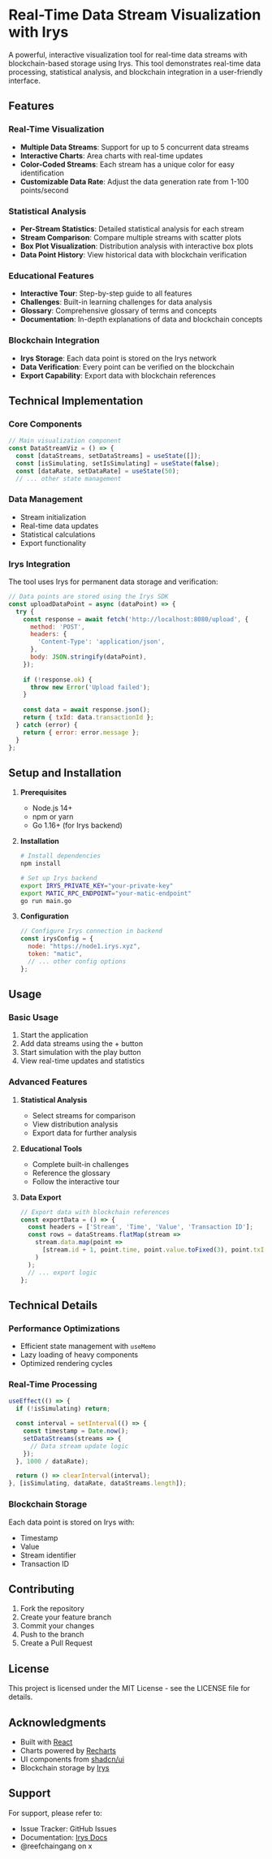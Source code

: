 # Real-Time Data Stream Visualization with Irys

A powerful, interactive visualization tool for real-time data streams with blockchain-based storage using Irys. This tool demonstrates real-time data processing, statistical analysis, and blockchain integration in a user-friendly interface.

## Features

### Real-Time Visualization
- **Multiple Data Streams**: Support for up to 5 concurrent data streams
- **Interactive Charts**: Area charts with real-time updates
- **Color-Coded Streams**: Each stream has a unique color for easy identification
- **Customizable Data Rate**: Adjust the data generation rate from 1-100 points/second

### Statistical Analysis
- **Per-Stream Statistics**: Detailed statistical analysis for each stream
- **Stream Comparison**: Compare multiple streams with scatter plots
- **Box Plot Visualization**: Distribution analysis with interactive box plots
- **Data Point History**: View historical data with blockchain verification

### Educational Features
- **Interactive Tour**: Step-by-step guide to all features
- **Challenges**: Built-in learning challenges for data analysis
- **Glossary**: Comprehensive glossary of terms and concepts
- **Documentation**: In-depth explanations of data and blockchain concepts

### Blockchain Integration
- **Irys Storage**: Each data point is stored on the Irys network
- **Data Verification**: Every point can be verified on the blockchain
- **Export Capability**: Export data with blockchain references

## Technical Implementation

### Core Components

```jsx
// Main visualization component
const DataStreamViz = () => {
  const [dataStreams, setDataStreams] = useState([]);
  const [isSimulating, setIsSimulating] = useState(false);
  const [dataRate, setDataRate] = useState(50);
  // ... other state management
```

### Data Management
- Stream initialization
- Real-time data updates
- Statistical calculations
- Export functionality

### Irys Integration
The tool uses Irys for permanent data storage and verification:

```javascript
// Data points are stored using the Irys SDK
const uploadDataPoint = async (dataPoint) => {
  try {
    const response = await fetch('http://localhost:8080/upload', {
      method: 'POST',
      headers: {
        'Content-Type': 'application/json',
      },
      body: JSON.stringify(dataPoint),
    });
    
    if (!response.ok) {
      throw new Error('Upload failed');
    }
    
    const data = await response.json();
    return { txId: data.transactionId };
  } catch (error) {
    return { error: error.message };
  }
};
```

## Setup and Installation

1. **Prerequisites**
   - Node.js 14+
   - npm or yarn
   - Go 1.16+ (for Irys backend)

2. **Installation**
   ```bash
   # Install dependencies
   npm install

   # Set up Irys backend
   export IRYS_PRIVATE_KEY="your-private-key"
   export MATIC_RPC_ENDPOINT="your-matic-endpoint"
   go run main.go
   ```

3. **Configuration**
   ```javascript
   // Configure Irys connection in backend
   const irysConfig = {
     node: "https://node1.irys.xyz",
     token: "matic",
     // ... other config options
   };
   ```

## Usage

### Basic Usage
1. Start the application
2. Add data streams using the + button
3. Start simulation with the play button
4. View real-time updates and statistics

### Advanced Features
1. **Statistical Analysis**
   - Select streams for comparison
   - View distribution analysis
   - Export data for further analysis

2. **Educational Tools**
   - Complete built-in challenges
   - Reference the glossary
   - Follow the interactive tour

3. **Data Export**
   ```javascript
   // Export data with blockchain references
   const exportData = () => {
     const headers = ['Stream', 'Time', 'Value', 'Transaction ID'];
     const rows = dataStreams.flatMap(stream => 
       stream.data.map(point => 
         [stream.id + 1, point.time, point.value.toFixed(3), point.txId]
       )
     );
     // ... export logic
   };
   ```

## Technical Details

### Performance Optimizations
- Efficient state management with `useMemo`
- Lazy loading of heavy components
- Optimized rendering cycles

### Real-Time Processing
```javascript
useEffect(() => {
  if (!isSimulating) return;

  const interval = setInterval(() => {
    const timestamp = Date.now();
    setDataStreams(streams => {
      // Data stream update logic
    });
  }, 1000 / dataRate);

  return () => clearInterval(interval);
}, [isSimulating, dataRate, dataStreams.length]);
```

### Blockchain Storage
Each data point is stored on Irys with:
- Timestamp
- Value
- Stream identifier
- Transaction ID

## Contributing

1. Fork the repository
2. Create your feature branch
3. Commit your changes
4. Push to the branch
5. Create a Pull Request

## License

This project is licensed under the MIT License - see the LICENSE file for details.

## Acknowledgments

- Built with [React](https://reactjs.org/)
- Charts powered by [Recharts](https://recharts.org/)
- UI components from [shadcn/ui](https://ui.shadcn.com/)
- Blockchain storage by [Irys](https://irys.xyz/)

## Support

For support, please refer to:
- Issue Tracker: GitHub Issues
- Documentation: [Irys Docs](https://docs.irys.xyz/)
- @reefchaingang on x
